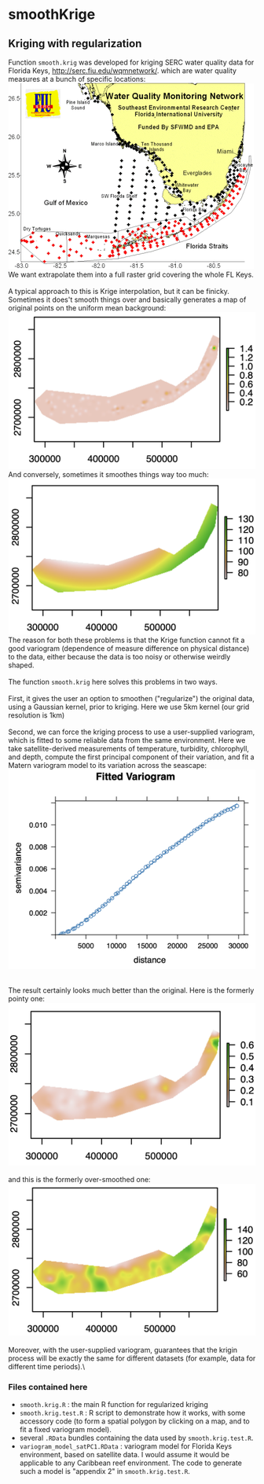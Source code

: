 # smoothKrige
## Kriging with regularization

Function `smooth.krig` was developed for kriging SERC water quality data for Florida Keys, http://serc.fiu.edu/wqmnetwork/. which are water quality measures at a bunch of specific locations:\
![SERC stations](SERC_stations.png)
\
We want extrapolate them into a full raster grid covering the whole FL Keys. \
\
A typical approach to this is Krige interpolation, but it can be finicky.
Sometimes it does't smooth things over and basically generates a map of original points on the uniform mean background:\
![bad kriging: pointy](badKrig_pointy.png)
\
And conversely, sometimes it smoothes things way too much:\
![bad kriging: too smooth](badKrig_oversmooth.png)
\
The reason for both these problems is that the Krige function cannot fit a good variogram (dependence of measure difference on physical distance) to the data, either because the data is too noisy or otherwise weirdly shaped. \
\
The function `smooth.krig` here solves this problems in two ways.\
\
First, it gives the user an option to smoothen ("regularize") the original data, using a Gaussian kernel, prior to kriging. Here we use 5km kernel (our grid resolution is 1km)\
\
Second, we can force the kriging process to use a user-supplied variogram, which is fitted to some reliable data from the same environment. Here we take satellite-derived measurements of temperature, turbidity, chlorophyll, and depth, compute the first principal component of their variation, and fit a Matern variogram model to its variation across the seascape: \
![variogram and fitted model](fitted_variogram.png)

\
The result certainly looks much better than the original. Here is the formerly pointy one:\
![good kriging not pointy](goodKrig_pointy.png)\
\
and this is the formerly over-smoothed one:\
![good kriging not too smooth](goodKrig_oversmooth.png)\
\
Moreover, with the user-supplied variogram, guarantees that the krigin process will be exactly the same for different datasets (for example, data for different time periods).\

### Files contained here

- `smooth.krig.R` : the main R function for regularized kriging
- `smooth.krig.test.R` : R script to demonstrate how it works, with some accessory code (to form a spatial polygon by clicking on a map, and to fit a fixed variogram model).
- several `.RData` bundles containing the data used by `smooth.krig.test.R`.
- `variogram_model_satPC1.RData` : variogram model for Florida Keys environment, based on satellite data. I would assume it would be applicable to any Caribbean reef environment. The code to generate such a model is "appendix 2" in `smooth.krig.test.R`.
  
